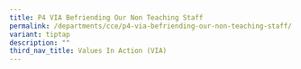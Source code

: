 ```yaml
---
title: P4 VIA Befriending Our Non Teaching Staff
permalink: /departments/cce/p4-via-befriending-our-non-teaching-staff/
variant: tiptap
description: ""
third_nav_title: Values In Action (VIA)
---
```


